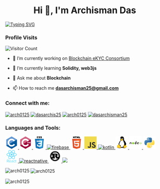 <h1 align="center">Hi 👋, I'm Archisman Das</h1>

[![Typing SVG](https://readme-typing-svg.herokuapp.com?font=Montserrat&color=%239333F7&vCenter=true&lines=A+Passionate+Blockchain+Developer;Opensource+contributor+at+Zulip)](https://git.io/typing-svg)

<h3>Profile Visits</h3>

![Visitor Count](https://profile-counter.glitch.me/Arch0125/count.svg)

- 🔭 I’m currently working on [Blockchain eKYC Consortium](https://github.com/Arch0125/Blockchain-eKYC-Consortium)

- 🌱 I’m currently learning **Solidity, web3js**

- 💬 Ask me about **Blockchain**

- 📫 How to reach me **dasarchisman25@gmail.com**

<h3 align="left">Connect with me:</h3>
<p align="left">
<a href="https://linkedin.com/in/arch0125" target="blank"><img align="center" src="https://raw.githubusercontent.com/rahuldkjain/github-profile-readme-generator/master/src/images/icons/Social/linked-in-alt.svg" alt="arch0125" height="30" width="40" /></a>
<a href="https://www.codechef.com/users/dasarchis25" target="blank"><img align="center" src="https://cdn.jsdelivr.net/npm/simple-icons@3.1.0/icons/codechef.svg" alt="dasarchis25" height="30" width="40" /></a>
<a href="https://codeforces.com/profile/arch0125" target="blank"><img align="center" src="https://raw.githubusercontent.com/rahuldkjain/github-profile-readme-generator/master/src/images/icons/Social/codeforces.svg" alt="arch0125" height="30" width="40" /></a>
<a href="https://www.leetcode.com/dasarchisman25" target="blank"><img align="center" src="https://raw.githubusercontent.com/rahuldkjain/github-profile-readme-generator/master/src/images/icons/Social/leet-code.svg" alt="dasarchisman25" height="30" width="40" /></a>
</p>

<h3 align="left">Languages and Tools:</h3>
<p align="left"><a href="https://www.cprogramming.com/" target="_blank" rel="noreferrer"> <img src="https://raw.githubusercontent.com/devicons/devicon/master/icons/c/c-original.svg" alt="c" width="40" height="40"/> </a> <a href="https://www.w3schools.com/cpp/" target="_blank" rel="noreferrer"> <img src="https://raw.githubusercontent.com/devicons/devicon/master/icons/cplusplus/cplusplus-original.svg" alt="cplusplus" width="40" height="40"/> </a> <a href="https://www.w3schools.com/css/" target="_blank" rel="noreferrer"> <img src="https://raw.githubusercontent.com/devicons/devicon/master/icons/css3/css3-original-wordmark.svg" alt="css3" width="40" height="40"/> </a> <a href="https://firebase.google.com/" target="_blank" rel="noreferrer"> <img src="https://www.vectorlogo.zone/logos/firebase/firebase-icon.svg" alt="firebase" width="40" height="40"/> </a> <a href="https://www.w3.org/html/" target="_blank" rel="noreferrer"> <img src="https://raw.githubusercontent.com/devicons/devicon/master/icons/html5/html5-original-wordmark.svg" alt="html5" width="40" height="40"/> </a> <a href="https://developer.mozilla.org/en-US/docs/Web/JavaScript" target="_blank" rel="noreferrer"> <img src="https://raw.githubusercontent.com/devicons/devicon/master/icons/javascript/javascript-original.svg" alt="javascript" width="40" height="40"/> </a> <a href="https://kotlinlang.org" target="_blank" rel="noreferrer"> <img src="https://www.vectorlogo.zone/logos/kotlinlang/kotlinlang-icon.svg" alt="kotlin" width="40" height="40"/> </a> <a href="https://www.linux.org/" target="_blank" rel="noreferrer"> <img src="https://raw.githubusercontent.com/devicons/devicon/master/icons/linux/linux-original.svg" alt="linux" width="40" height="40"/> </a> <a href="https://nodejs.org" target="_blank" rel="noreferrer"> <img src="https://raw.githubusercontent.com/devicons/devicon/master/icons/nodejs/nodejs-original-wordmark.svg" alt="nodejs" width="40" height="40"/> </a> <a href="https://www.python.org" target="_blank" rel="noreferrer"> <img src="https://raw.githubusercontent.com/devicons/devicon/master/icons/python/python-original.svg" alt="python" width="40" height="40"/> </a> <a href="https://reactjs.org/" target="_blank" rel="noreferrer"> <img src="https://raw.githubusercontent.com/devicons/devicon/master/icons/react/react-original-wordmark.svg" alt="react" width="40" height="40"/> </a> <a href="https://reactnative.dev/" target="_blank" rel="noreferrer"> <img src="https://reactnative.dev/img/header_logo.svg" alt="reactnative" width="40" height="40"/> </a> <a href="https://www.rust-lang.org" target="_blank" rel="noreferrer"> <img src="https://raw.githubusercontent.com/devicons/devicon/master/icons/rust/rust-plain.svg" alt="rust" width="40" height="40"/> </a> 
<a href="https://docs.soliditylang.org/en/v0.8.11/" target="_blank" rel="noreferrer"> <img src="https://img.shields.io/badge/Solidity-%23363636.svg?style=for-the-badge&logo=solidity&logoColor=white"/> </a></p>

<p><img align="left" src="https://github-readme-stats.vercel.app/api/top-langs?username=arch0125&show_icons=true&theme=synthwave&locale=en&layout=compact" alt="arch0125" /></p>

<p>&nbsp;<img align="center" src="https://github-readme-stats.vercel.app/api?username=arch0125&show_icons=true&theme=synthwave&locale=en" alt="arch0125" /></p>

<p><img align="center" src="https://github-readme-streak-stats.herokuapp.com/?user=arch0125&theme=synthwave" alt="arch0125" /></p>
